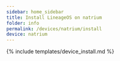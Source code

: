 ```yaml
---
sidebar: home_sidebar
title: Install LineageOS on natrium
folder: info
permalink: /devices/natrium/install
device: natrium
---
```

{% include templates/device_install.md %}
